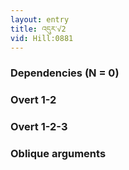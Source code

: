```yaml
---
layout: entry
title: འདུར་√2
vid: Hill:0881
---
```

### Dependencies (N = 0)


### Overt 1-2


### Overt 1-2-3


### Oblique arguments
